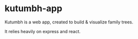 # kutumbh-app

Kutumbh is a web app, created to build & visualize family trees.

It relies heavily on express and react.
